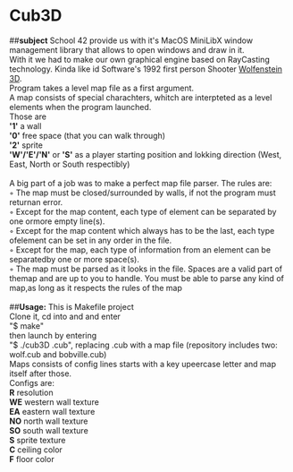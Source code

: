 # Cub3D
##**subject**
School 42 provide us with it's MacOS MiniLibX window management library that allows to open windows and draw in it.\
With it we had to make our own graphical engine based on RayCasting technology. Kinda like id Software's 1992 first person Shooter [Wolfenstein 3D](http://users.atw.hu/wolf3d/).\
Program takes a level map file as a first argument.\
A map consists of special charachters, whitch are interpteted as a level elements when the program launched.\
Those are\
**'1'** a wall\
**'0'** free space (that you can walk through)\
**'2'** sprite\
**'W'/'E'/'N'** or **'S'** as a player starting position and lokking direction (West, East, North or South respectibly)\
\
A big part of a job was to make a perfect map file parser. The rules are:\
◦ The map must be closed/surrounded by walls, if not the program must returnan error.\
◦ Except for the map content, each type of element can be separated by one ormore empty line(s).\
◦ Except for the map content which always has to be the last, each type ofelement can be set in any order in the file.\
◦ Except for the map, each type of information from an element can be separatedby one or more space(s).\
◦ The map must be parsed as it looks in the file. Spaces are a valid part of themap and are up to you to handle. You must be able to parse any kind of map,as long as it respects the rules of the map\
\
##**Usage:**
This is Makefile project\
Clone it, cd into and and enter\
"$ make"\
then launch by entering\
"$ ./cub3D <map>.cub", replacing <map>.cub with a map file (repository includes two: wolf.cub and bobville.cub)\
Maps consists of config lines starts with a key upeercase letter and map itself after those.\
Configs are:\
**R** resolution\
**WE** western wall texture\
**EA** eastern wall texture\
**NO** north wall texture\
**SO** south wall texture\
**S** sprite texture\
**C** ceiling color\
**F** floor color

